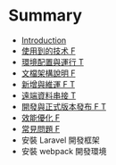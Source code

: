# Summary

* [Introduction](README.md)
* [使用到的技术 F](chapter1.md)
* [環境配置與運行 T](huan-jing-pei-zhi-yu-yun-xing.md)
* [文檔架構說明 F](wen-dang-jia-gou-shuo-ming.md)
* [新增與維運 F T](xin-zeng-yu-wei-yun-f.md)
* [遠端資料串接 T](yuan-duan-zi-liao-chuan-jie.md)
* [開發與正式版本發布 F T](kai-fa-yu-zheng-shi-ban-ben-fa-bu.md)
* [效能優化 F](xiao-neng-you-hua-f.md)
* [常見問題 F](chang-jian-wen-ti.md)
* 安裝 Laravel 開發框架
* 安裝 webpack 開發環境

